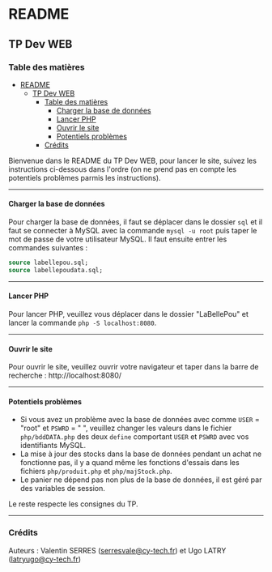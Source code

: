 # README
## TP Dev WEB
### Table des matières
- [README](#readme)
  - [TP Dev WEB](#tp-dev-web)
    - [Table des matières](#table-des-matières)
      - [Charger la base de données](#charger-la-base-de-données)
      - [Lancer PHP](#lancer-php)
      - [Ouvrir le site](#ouvrir-le-site)
      - [Potentiels problèmes](#potentiels-problèmes)
    - [Crédits](#crédits)

Bienvenue dans le README du TP Dev WEB, pour lancer le site, suivez les instructions ci-dessous dans l'ordre (on ne prend pas en compte les potentiels problèmes parmis les instructions).
***
#### Charger la base de données
Pour charger la base de données, il faut se déplacer dans le dossier `sql` et il faut se connecter à MySQL avec la commande `mysql -u root` puis taper le mot de passe de votre utilisateur MySQL. Il faut ensuite entrer les commandes suivantes :
```sql
source labellepou.sql;
source labellepoudata.sql;
```
***
#### Lancer PHP
Pour lancer PHP, veuillez vous déplacer dans le dossier "LaBellePou" et lancer la commande `php -S localhost:8080`.
***
#### Ouvrir le site
Pour ouvrir le site, veuillez ouvrir votre navigateur et taper dans la barre de recherche : http://localhost:8080/
***
#### Potentiels problèmes
- Si vous avez un problème avec la base de données avec comme `USER` = "root" et `PSWRD` = " ", veuillez changer les valeurs dans le fichier `php/bddDATA.php` des deux `define` comportant `USER` et `PSWRD` avec vos identifiants MySQL.
- La mise à jour des stocks dans la base de données pendant un achat ne fonctionne pas, il y a quand même les fonctions d'essais dans les fichiers `php/produit.php` et `php/majStock.php`.
- Le panier ne dépend pas non plus de la base de données, il est géré par des variables de session.
  
Le reste respecte les consignes du TP.
***
### Crédits
Auteurs : Valentin SERRES (<serresvale@cy-tech.fr>) et Ugo LATRY (<latryugo@cy-tech.fr>)
